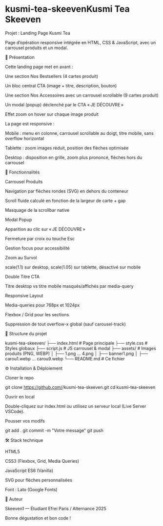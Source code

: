 # kusmi-tea-skeevenKusmi Tea Skeeven

Projet : Landing Page Kusmi Tea

Page d’opération responsive intégrée en HTML, CSS & JavaScript, avec un carrousel produits et un modal.

📝 Présentation

Cette landing page met en avant :

Une section Nos Bestsellers (4 cartes produit)

Un bloc central CTA (image + titre, description, bouton)

Une section Nos Accessoires avec un carrousel scrollable (9 cartes produit)

Un modal (popup) déclenché par le CTA « JE DÉCOUVRE »

Effet zoom on hover sur chaque image produit

La page est responsive :

Mobile : menu en colonne, carrousel scrollable au doigt, titre mobile, sans overflow horizontal

Tablette : zoom images réduit, position des flèches optimisée

Desktop : disposition en grille, zoom plus prononcé, flèches hors du carrousel

🚀 Fonctionnalités

Carrousel Produits

Navigation par flèches rondes (SVG) en dehors du conteneur

Scroll fluide calculé en fonction de la largeur de carte + gap

Masquage de la scrollbar native

Modal Popup

Apparition au clic sur « JE DÉCOUVRE »

Fermeture par croix ou touche Esc

Gestion focus pour accessibilité

Zoom au Survol

scale(1.1) sur desktop, scale(1.05) sur tablette, désactivé sur mobile

Double Titre CTA

Titre desktop vs titre mobile masqués/affichés par media-query

Responsive Layout

Media-queries pour 768px et 1024px

Flexbox / Grid pour les sections

Suppression de tout overflow-x global (sauf carousel-track)

📁 Structure du projet

kusmi-tea-skeeven/
├── index.html       # Page principale
├── style.css        # Styles globaux
├── script.js        # JS carrousel & modal
├── assets/          # Images produits (PNG, WEBP)
│   ├── 1.png … 4.png
│   ├── banner1.png
│   ├── carou1.webp … carou9.webp
└── README.md        # Ce fichier

⚙️ Installation & Déploiement

Cloner le repo

git clone https://github.com/<votre-username>/kusmi-tea-skeeven.git
cd kusmi-tea-skeeven

Ouvrir en local

Double-cliquez sur index.html ou utilisez un serveur local (Live Server VSCode).

Pousser vos modifs

git add .
git commit -m "Votre message"
git push

🛠️ Stack technique

HTML5

CSS3 (Flexbox, Grid, Media Queries)

JavaScript ES6 (Vanilla)

SVG pour flèches personnalisées

Font : Lato (Google Fonts)

👤 Auteur

Skeeven1 — Étudiant Efrei Paris / Alternance 2025

Bonne dégustation et bon code !


